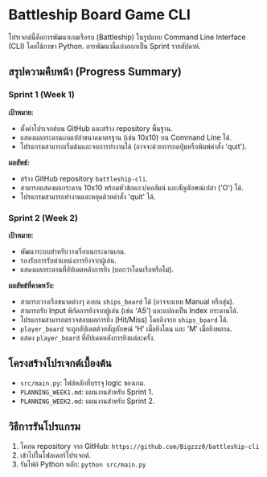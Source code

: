 # Battleship Board Game CLI

โปรเจกต์นี้คือการพัฒนาเกมเรือรบ (Battleship) ในรูปแบบ Command Line Interface (CLI) โดยใช้ภาษา Python. การพัฒนานี้แบ่งออกเป็น Sprint รายสัปดาห์.

## สรุปความคืบหน้า (Progress Summary)

### Sprint 1 (Week 1)

**เป้าหมาย:**

*   ตั้งค่าโปรเจกต์บน GitHub และสร้าง repository พื้นฐาน.
*   แสดงผลกระดานเกมเปล่าขนาดมาตรฐาน (เช่น 10x10) บน Command Line ได้.
*   โปรแกรมสามารถเริ่มต้นและจบการทำงานได้ (อาจจะด้วยการกดปุ่มหรือพิมพ์คำสั่ง 'quit').

**ผลลัพธ์:**

*   สร้าง GitHub repository `battleship-cli`.
*   สามารถแสดงผลกระดาน 10x10 พร้อมหัวข้อแถว/คอลัมน์ และสัญลักษณ์เปล่า ('O') ได้.
*   โปรแกรมสามารถทำงานและหยุดด้วยคำสั่ง 'quit' ได้.

### Sprint 2 (Week 2)

**เป้าหมาย:**

*   พัฒนาระบบสำหรับวางเรือบนกระดานเกม.
*   รองรับการรับตำแหน่งการยิงจากผู้เล่น.
*   แสดงผลกระดานที่อัปเดตหลังการยิง (บอกว่าโดนเรือหรือไม่).

**ผลลัพธ์ที่คาดหวัง:**

*   สามารถวางเรือขนาดต่างๆ ลงบน `ships_board` ได้ (อาจจะแบบ Manual หรือสุ่ม).
*   สามารถรับ Input พิกัดการยิงจากผู้เล่น (เช่น 'A5') และแปลงเป็น Index กระดานได้.
*   โปรแกรมสามารถตรวจสอบผลการยิง (Hit/Miss) โดยอิงจาก `ships_board` ได้.
*   `player_board` จะถูกอัปเดตด้วยสัญลักษณ์ 'H' เมื่อยิงโดน และ 'M' เมื่อยิงพลาด.
*   แสดง `player_board` ที่อัปเดตหลังการยิงแต่ละครั้ง.

## โครงสร้างโปรเจกต์เบื้องต้น

*   `src/main.py`: ไฟล์หลักที่บรรจุ logic ของเกม.
*   `PLANNING_WEEK1.md`: แผนงานสำหรับ Sprint 1.
*   `PLANNING_WEEK2.md`: แผนงานสำหรับ Sprint 2.

## วิธีการรันโปรแกรม

1.  โคลน repository จาก GitHub: `https://github.com/Bigzzz0/battleship-cli`
2.  เข้าไปในโฟลเดอร์โปรเจกต์.
3.  รันไฟล์ Python หลัก: `python src/main.py`
